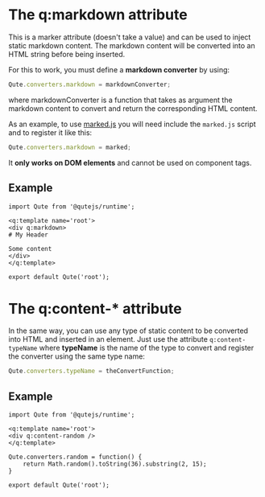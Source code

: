 # The q:markdown attribute

This is a marker attribute (doesn't take a value) and can be used to inject static markdown content.
The markdown content will be converted into an HTML string before being inserted.

For this to work, you must define a **markdown converter** by using:

```javascript
Qute.converters.markdown = markdownConverter;
```

where markdownConverter is a function that takes as argument the markdown content to convert and return the corresponding HTML content.

As an example, to use [marked.js](https://github.com/markedjs/marked) you will need include the `marked.js` script and to register it like this:

```javascript
Qute.converters.markdown = marked;
```

It **only works on DOM elements** and cannot be used on component tags.

## Example

```jsq
import Qute from '@qutejs/runtime';

<q:template name='root'>
<div q:markdown>
# My Header

Some content
</div>
</q:template>

export default Qute('root');
```

# The q:content-* attribute

In the same way, you can use any type of static content to be converted into HTML and inserted in an element.
Just use the attribute `q:content-typeName` where **typeName** is the name of the type to convert and register the converter using the same type name:

```javascript
Qute.converters.typeName = theConvertFunction;
```

## Example

```jsq
import Qute from '@qutejs/runtime';

<q:template name='root'>
<div q:content-random />
</q:template>

Qute.converters.random = function() {
	return Math.random().toString(36).substring(2, 15);
}

export default Qute('root');
```


